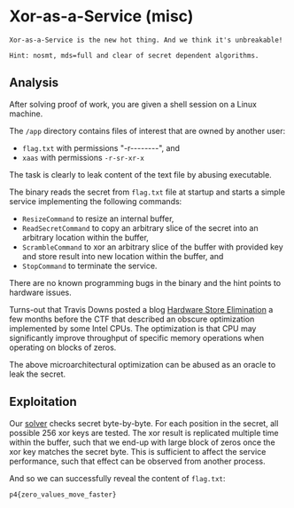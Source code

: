 # Xor-as-a-Service (misc)

```
Xor-as-a-Service is the new hot thing. And we think it's unbreakable!

Hint: nosmt, mds=full and clear of secret dependent algorithms.
```

## Analysis

After solving proof of work, you are given a shell session on a Linux machine.

The `/app` directory contains files of interest that are owned by another user:
* `flag.txt` with permissions "-r--------", and
* `xaas` with permissions `-r-sr-xr-x`

The task is clearly to leak content of the text file by abusing executable.

The binary reads the secret from `flag.txt` file at startup and starts a simple service implementing the following commands:
* `ResizeCommand` to resize an internal buffer,
* `ReadSecretCommand` to copy an arbitrary slice of the secret into an arbitrary location within the buffer,
* `ScrambleCommand` to xor an arbitrary slice of the buffer with provided key and store result into new location within the buffer, and
* `StopCommand` to terminate the service.

There are no known programming bugs in the binary and the hint points to hardware issues.

Turns-out that Travis Downs posted a blog [Hardware Store Elimination](https://travisdowns.github.io/blog/2020/05/13/intel-zero-opt.html) a few months before the CTF that described an obscure optimization implemented by some Intel CPUs.
The optimization is that CPU may significantly improve throughput of specific memory operations when operating on blocks of zeros.

The above microarchitectural optimization can be abused as an oracle to leak the secret.

## Exploitation

Our [solver](solver/solver.cxx) checks secret byte-by-byte.
For each position in the secret, all possible 256 xor keys are tested.
The xor result is replicated multiple time within the buffer, such that we end-up with large block of zeros once the xor key matches the secret byte.
This is sufficient to affect the service performance, such that effect can be observed from another process.

And so we can successfully reveal the content of `flag.txt`:
```
p4{zero_values_move_faster}
```
